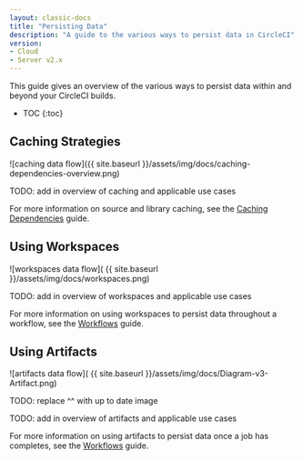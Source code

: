 ```yaml
---
layout: classic-docs
title: "Persisting Data"
description: "A guide to the various ways to persist data in CircleCI"
version:
- Cloud
- Server v2.x
---
```


This guide gives an overview of the various ways to persist data within and beyond your CircleCI builds.

* TOC
{:toc}

## Caching Strategies

![caching data flow]({{ site.baseurl }}/assets/img/docs/caching-dependencies-overview.png)

TODO: add in overview of caching and applicable use cases

For more information on source and library caching, see the [Caching Dependencies]({{site.baseurl}}/2.0/caching/) guide.

## Using Workspaces

![workspaces data flow]( {{ site.baseurl }}/assets/img/docs/workspaces.png)

TODO: add in overview of workspaces and applicable use cases

For more information on using workspaces to persist data throughout a workflow, see the [Workflows]({{site.baseurl}}/2.0/workflows/using-workspaces-to-share-data-among-jobs) guide.

## Using Artifacts

![artifacts data flow]( {{ site.baseurl }}/assets/img/docs/Diagram-v3-Artifact.png)

TODO: replace ^^ with up to date image

TODO: add in overview of artifacts and applicable use cases

For more information on using artifacts to persist data once a job has completes, see the [Workflows]({{site.baseurl}}/2.0/storing-build-artifacts/) guide.